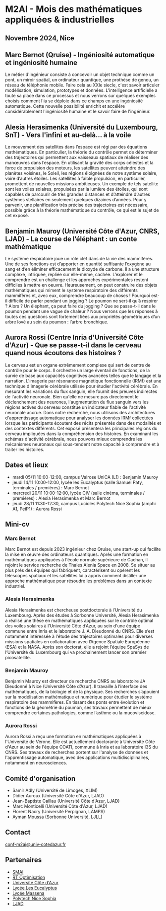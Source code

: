 # M2AI - Mois des mathématiques appliquées & industrielles
## Novembre 2024, Nice

## Marc Bernot (Qruise) - Ingéniosité automatique et ingéniosité humaine

Le métier d'ingénieur consiste à concevoir un objet technique comme un
pont, un miroir spatial, un ordinateur quantique, une prothèse de
genou, un réseau de téléphonie mobile.
Faire cela au XXIe siecle, c'est savoir articuler modélisation,
simulation, prototypes et données.
L'intelligence artificielle a toute sa place dans ce processus et nous
verrons sur quelques exemples choisis comment l'ia se déploie dans ce
champs en une ingéniosité automatique.
Cette nouvelle possibilité enrichit et accélére considérablement
l'ingéniosité humaine et le savoir faire de l'ingénieur.

## Alesia Herasimenka (Université du Luxembourg, SnT) - Vers l'infini et au-delà... à la voile

Le mouvement des satellites dans l’espace est régi par des équations mathématiques. En particulier, la théorie du contrôle permet de déterminer des trajectoires qui permettent aux vaisseaux spatiaux de réaliser des manœuvres dans l’espace. En utilisant la gravité des corps célestes et la force de propulsion des moteurs, les satellites peuvent atteindre des planètes voisines, le Soleil, les régions éloignées de notre système solaire, voire d’autres étoiles. Les satellites à faible propulsion, en particulier, promettent de nouvelles missions ambitieuses. Un exemple de tels satellite sont les voiles solaires, propulsées par la lumière des étoiles, qui sont capables de parcourir de très grandes distances et d’atteindre d’autres systèmes stellaires en seulement quelques dizaines d’années. Pour y parvenir, une planification très précise des trajectoires est nécessaire, possible grâce à la théorie mathématique du contrôle, ce qui est le sujet de cet exposé.

## Benjamin Mauroy (Université Côte d'Azur, CNRS, LJAD) - La course de l’éléphant : un conte mathématique

Le système respiratoire joue un rôle clef dans de la vie des mammifères. Une de ses fonctions est d’apporter en quantité suffisante l’oxygène au sang et d’en éliminer efficacement le dioxyde de carbone. Il a une structure complexe, intriquée, repliée sur elle-même, cachée. L’explorer et le comprendre est un challenge et les approches expérimentales restent difficiles à mettre en oeuvre. Heureusement, on peut construire des objets mathématiques qui miment le système respiratoire des différents mammifères et, avec eux, comprendre beaucoup de choses ! 
Pourquoi est-il difficile de parler pendant un jogging ? 
Le poumon ne sert-il qu’à respirer ?
Alors ? Un éléphant, ça peut faire du jogging ? 
Que se passe-t-il dans le poumon pendant une vague de chaleur ?
Nous verrons que les réponses à toutes ces questions sont fortement liées aux propriétés géométriques d’un arbre lové au sein du poumon : l’arbre bronchique.

## Aurora Rossi (Centre Inria d'Université Côte d'Azur) - Que se passe-t-il dans le cerveau quand nous écoutons des histoires ?

Le cerveau est un organe extrêmement complexe qui sert de centre de contrôle pour le corps. Il orchestre un large éventail de fonctions, de la survie de base aux capacités cognitives avancées telles que le langage et la narration. L'imagerie par résonance magnétique fonctionnelle (IRMf) est une technique d'imagerie cérébrale utilisée pour étudier l'activité cérébrale. En mesurant les variations du flux sanguin, elle fournit des preuves indirectes de l'activité neuronale. Bien qu'elle ne mesure pas directement le déclenchement des neurones, l'augmentation du flux sanguin vers les régions actives du cerveau constitue un indicateur fiable de l'activité neuronale accrue. Dans notre recherche, nous utilisons des architectures d'apprentissage automatique pour analyser les données IRMf collectées lorsque les participants écoutent des récits présentés dans des modalités et des contextes différents. Cet exposé présentera les principales régions du cerveau impliquées dans la compréhension des histoires. En examinant les schémas d'activité cérébrale, nous pouvons mieux comprendre les mécanismes neuronaux qui sous-tendent notre capacité à comprendre et à traiter les histoires.

## Dates et lieux

- mardi 05/11 10:00-12:00, campus Valrose UniCA (L1) : Benjamin Mauroy
- jeudi 14/11 10:00-12:00, lycée les Eucalyptus (salle Samuel Paty, terminales / premières) : Marc Bernot
- mercredi 20/11 10:00-12:00, lycée CIV (salle cinéma, terminales / premières) : Alesia Herasimenka et Marc Bernot
- jeudi 28/11 11:30-12:30, campus Lucioles Polytech Nice Sophia (amphi A1, PeiP1) : Aurora Rossi

## Mini-cv

### Marc Bernot

Marc Bernot est depuis 2023 ingénieur chez Qruise, une start-up qui
facilite la mise en œuvre des ordinateurs quantiques. Après une
formation en mathématiques appliquées à l'école normale supérieure de
Cachan, il rejoint le service recherche de Thales Alenia Space en
2008. Se situer au plus près des équipes qui fabriquent, caractérisent
ou opèrent les télescopes spatiaux et les satellites lui a appris
comment distiller une approche mathématique pour résoudre les
problèmes dans un contexte industriel.

### Alesia Herasimenka

Alesia Herasimenka est chercheuse postdoctorale à l’Université du Luxembourg. Après des études à Sorbonne Université, Alesia Herasimenka a réalisé une thèse en mathématiques appliquées sur le contrôle optimal des voiles solaires à l’Université Côte d’Azur, au sein d'une équipe commune entre Inria et le laboratoire J. A. Dieudonné du CNRS. Elle s’est notamment intéressée à l'étude des trajectoires optimales pour diverses missions spatiales en collaboration avec l’Agence Spatiale Européenne (ESA) et la NASA. Après son doctorat, elle a rejoint l’équipe SpaSys de l’Université du Luxembourg qui va prochainement lancer son premier picosatellite.

### Benjamin Mauroy

Benjamin Mauroy est directeur de recherche CNRS au laboratoire JA Dieudonné à Nice (Université Côte d’Azur). Il travaille à l’interface des mathématiques, de la biologie et de la physique. Ses recherches s’appuient sur la modélisation mathématique et numérique pour étudier le système respiratoire des mammifères. En tissant des ponts entre évolution et fonctions de la géométrie du poumon, ses travaux permettent de mieux comprendre certaines pathologies, comme l’asthme ou la mucoviscidose.

### Aurora Rossi

Aurora Rossi a reçu une formation en mathématiques appliquées à l'Université de Vérone. Elle est actuellement doctorante à Université Côte d'Azur au sein de l'équipe COATI, commune à Inria et au laboratoire I3S du CNRS. Ses travaux de recherches portent sur l'analyse de données et l'apprentissage automatique, avec des applications multidisciplinaires, notamment en neurosciences.

## Comité d'organisation

- Samir Adly (Université de Limoges, XLIM)
- Didier Auroux (Université Côte d'Azur, LJAD)
- Jean-Baptiste Caillau (Université Côte d'Azur, LJAD)
- Marc Monticelli (Université Côte d'Azur, LJAD)
- Florent Nacry (Université Perpignan, LAMPS)
- Ayman Moussa (Sorbonne Université, LJLL)

## Contact

[conf-m2ai@univ-cotedazur.fr](conf-m2ai@univ-cotedazur.fr)

## Partenaires

- [SMAI](http://smai.emath.fr)
- [RT Optimisation](https://rt-optimisation.math.cnrs.fr)
- [Université Côte d'Azur](https://univ-cotedazur.fr)
- [Lycée Les Eucalyptus](https://www.lycee-eucalyptus.fr)
- [Lycée Massena](http://www.lycee-massena.fr)
- [Polytech Nice Sophia](https://polytech.univ-cotedazur.fr)
- [LJAD](https://math.univ-cotedazur.fr/laboratoire/présentation-du-laboratoire)
